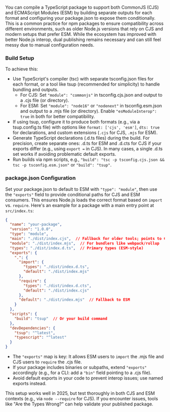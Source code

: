You can compile a TypeScript package to support both CommonJS (CJS) and ECMAScript Modules (ESM) by building separate outputs for each format and configuring your package.json to expose them conditionally. This is a common practice for npm packages to ensure compatibility across different environments, such as older Node.js versions that rely on CJS and modern setups that prefer ESM. While the ecosystem has improved with better Node.js interop, dual publishing remains necessary and can still feel messy due to manual configuration needs.

### Build Setup
To achieve this:
- Use TypeScript's compiler (tsc) with separate tsconfig.json files for each format, or a tool like tsup (recommended for simplicity) to handle bundling and outputs.
  - For CJS: Set `"module": "commonjs"` in tsconfig.cjs.json and output to a .cjs file (or directory).
  - For ESM: Set `"module": "node16"` or `"nodenext"` in tsconfig.esm.json and output to a .mjs file (or directory). Enable `"esModuleInterop": true` in both for better compatibility.
- If using tsup, configure it to produce both formats (e.g., via a tsup.config.ts file) with options like `format: ['cjs', 'esm']`, `dts: true` for declarations, and custom extensions (`.cjs` for CJS, `.mjs` for ESM).
- Generate TypeScript declarations (.d.ts files) during the build. For precision, create separate ones: .d.ts for ESM and .d.cts for CJS if your exports differ (e.g., using `export =` in CJS). In many cases, a single .d.ts set works if avoiding problematic default exports.
- Run builds via npm scripts, e.g., `"build": "tsc -p tsconfig.cjs.json && tsc -p tsconfig.esm.json"` or `"build": "tsup"`.

### package.json Configuration
Set your package.json to default to ESM with `"type": "module"`, then use the `"exports"` field to provide conditional paths for CJS and ESM consumers. This ensures Node.js loads the correct format based on `import` vs. `require`. Here's an example for a package with a main entry point at `src/index.ts`:

```json
{
  "name": "your-package",
  "version": "1.0.0",
  "type": "module",
  "main": "./dist/index.cjs",  // Fallback for older tools; points to CJS
  "module": "./dist/index.mjs",  // For bundlers like webpack/rollup
  "types": "./dist/index.d.ts",  // Primary types (ESM-style)
  "exports": {
    ".": {
      "import": {
        "types": "./dist/index.d.ts",
        "default": "./dist/index.mjs"
      },
      "require": {
        "types": "./dist/index.d.cts",
        "default": "./dist/index.cjs"
      },
      "default": "./dist/index.mjs"  // Fallback to ESM
    }
  },
  "scripts": {
    "build": "tsup"  // Or your build command
  },
  "devDependencies": {
    "tsup": "^latest",
    "typescript": "^latest"
  }
}
```

- The `"exports"` map is key: It allows ESM users to `import` the .mjs file and CJS users to `require` the .cjs file.
- If your package includes binaries or subpaths, extend `"exports"` accordingly (e.g., for a CLI: add a `"bin"` field pointing to a .cjs file).
- Avoid default exports in your code to prevent interop issues; use named exports instead.

This setup works well in 2025, but test thoroughly in both CJS and ESM contexts (e.g., via `node --require` for CJS). If you encounter issues, tools like "Are the Types Wrong?" can help validate your published package.